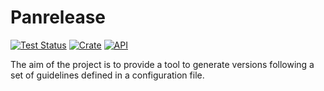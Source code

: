 # Panrelease
[![Test Status](https://github.com/dghilardi/panrelease/workflows/Tests/badge.svg?event=push)](https://github.com/dghilardi/panrelease/actions)
[![Crate](https://img.shields.io/crates/v/panrelease.svg)](https://crates.io/crates/panrelease)
[![API](https://docs.rs/panrelease/badge.svg)](https://docs.rs/panrelease)

The aim of the project is to provide a tool to generate versions following a set of guidelines defined in a configuration file.